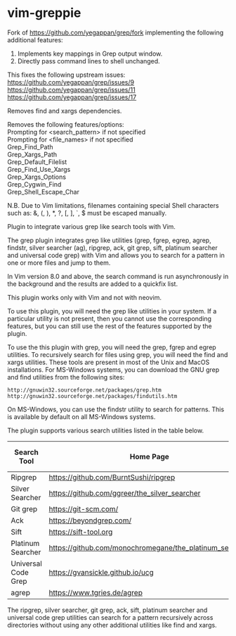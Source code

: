 vim-greppie
===========

Fork of <https://github.com/yegappan/grep/fork> implementing the following
additional features:

1) Implements key mappings in Grep output window.
2) Directly pass command lines to shell unchanged.

This fixes the following upstream issues:
<https://github.com/yegappan/grep/issues/9>
<https://github.com/yegappan/grep/issues/11>
<https://github.com/yegappan/grep/issues/17>

Removes find and xargs dependencies.
    
Removes the following features/options:  
Prompting for \<search_pattern\> if not specified  
Prompting for \<file_names\> if not specified  
Grep\_Find\_Path  
Grep\_Xargs\_Path  
Grep\_Default\_Filelist  
Grep\_Find\_Use\_Xargs  
Grep\_Xargs\_Options  
Grep\_Cygwin\_Find  
Grep\_Shell\_Escape\_Char

N.B.	Due to Vim limitations, filenames containing special Shell characters
such as: &, (, ), \*, ?, [, ], \`, $ must be escaped manually.

Plugin to integrate various grep like search tools with Vim.

The grep plugin integrates grep like utilities (grep, fgrep, egrep, agrep,
findstr, silver searcher (ag), ripgrep, ack, git grep, sift, platinum searcher
and universal code grep) with Vim and allows you to search for a pattern in one
or more files and jump to them.

In Vim version 8.0 and above, the search command is run asynchronously
in the background and the results are added to a quickfix list.

This plugin works only with Vim and not with neovim.

To use this plugin, you will need the grep like utilities in your system.  If a
particular utility is not present, then you cannot use the corresponding
features, but you can still use the rest of the features supported by the
plugin.

To use the this plugin with grep, you will need the grep, fgrep and egrep
utilities. To recursively search for files using grep, you will need the find
and xargs utilities. These tools are present in most of the Unix and MacOS
installations.  For MS-Windows systems, you can download the GNU grep and find
utilities from the following sites:

    http://gnuwin32.sourceforge.net/packages/grep.htm
    http://gnuwin32.sourceforge.net/packages/findutils.htm

On MS-Windows, you can use the findstr utility to search for patterns.
This is available by default on all MS-Windows systems.

The plugin supports various search utilities listed in the table below.

Search Tool | Home Page | Grep Plugin Command |
----------- | ----------| --------------------|
Ripgrep | https://github.com/BurntSushi/ripgrep | :Rg
Silver Searcher | https://github.com/ggreer/the_silver_searcher | :Ag
Git grep | https://git-scm.com/ | :Gitgrep
Ack | https://beyondgrep.com/ | :Ack
Sift | https://sift-tool.org | :Sift
Platinum Searcher | https://github.com/monochromegane/the_platinum_searcher | :Ptgrep
Universal Code Grep | https://gvansickle.github.io/ucg | :Ucgrep
agrep | https://www.tgries.de/agrep | :Agrep

The ripgrep, silver searcher, git grep, ack, sift, platinum searcher and
universal code grep utilities can search for a pattern recursively
across directories without using any other additional utilities like
find and xargs.
